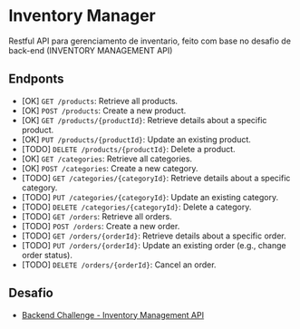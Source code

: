 # Inventory Manager

Restful API para gerenciamento de inventario, feito com base no desafio de back-end (INVENTORY MANAGEMENT API)

## Endponts

- [OK] `GET /products`: Retrieve all products.
- [OK] `POST /products`: Create a new product.
- [OK] `GET /products/{productId}`: Retrieve details about a specific product.
- [OK] `PUT /products/{productId}`: Update an existing product.
- [TODO] `DELETE /products/{productId}`: Delete a product.
- [OK] `GET /categories`: Retrieve all categories.
- [OK] `POST /categories`: Create a new category.
- [TODO] `GET /categories/{categoryId}`: Retrieve details about a specific category.
- [TODO] `PUT /categories/{categoryId}`: Update an existing category.
- [TODO] `DELETE /categories/{categoryId}`: Delete a category.
- [TODO] `GET /orders`: Retrieve all orders.
- [TODO] `POST /orders`: Create a new order.
- [TODO] `GET /orders/{orderId}`: Retrieve details about a specific order.
- [TODO] `PUT /orders/{orderId}`: Update an existing order (e.g., change order status).
- [TODO] `DELETE /orders/{orderId}`: Cancel an order.

## Desafio

 - [Backend Challenge - Inventory Management API](https://github.com/libre-university/backend-challenges/blob/main/challenges/junior/api-inventory-management.md#backend-challenge---inventory-management-api)

